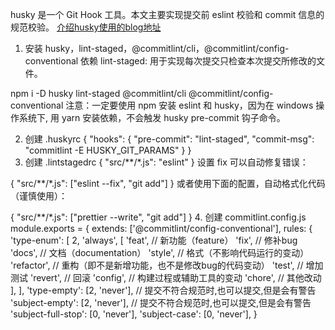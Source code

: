 husky 是一个 Git Hook 工具。本文主要实现提交前 eslint 校验和 commit 信息的规范校验。
[介绍husky使用的blog地址](https://blog.csdn.net/huangpb123/article/details/102690412)
1. 安装 husky，lint-staged，@commitlint/cli，@commitlint/config-conventional 依赖
lint-staged: 用于实现每次提交只检查本次提交所修改的文件。

npm i -D husky lint-staged @commitlint/cli @commitlint/config-conventional
注意：一定要使用 npm 安装 eslint 和 husky，因为在 windows 操作系统下, 用 yarn 安装依赖，不会触发 husky pre-commit 钩子命令。

2. 创建 .huskyrc
{
  "hooks": {
    "pre-commit": "lint-staged",
    "commit-msg": "commitlint -E HUSKY_GIT_PARAMS"
  }
}
3. 创建 .lintstagedrc
{
  "src/**/*.js": "eslint"
}
设置 fix 可以自动修复错误：

{
   "src/**/*.js": ["eslint --fix", "git add"]
}
或者使用下面的配置，自动格式化代码（谨慎使用）：

{
   "src/**/*.js": ["prettier --write", "git add"]
}
4. 创建 commitlint.config.js
module.exports = {
  extends: ['@commitlint/config-conventional'],
  rules: {
    'type-enum': [
        2,
        'always',
        [
        'feat', // 新功能（feature）
        'fix', // 修补bug
        'docs', // 文档（documentation）
        'style', // 格式（不影响代码运行的变动）
        'refactor', // 重构（即不是新增功能，也不是修改bug的代码变动）
        'test', // 增加测试
        'revert', // 回滚
        'config', // 构建过程或辅助工具的变动
        'chore', // 其他改动
        ],
    ],
    'type-empty': [2, 'never'], // 提交不符合规范时,也可以提交,但是会有警告
    'subject-empty': [2, 'never'], // 提交不符合规范时,也可以提交,但是会有警告
    'subject-full-stop': [0, 'never'],
    'subject-case': [0, 'never'],
  }
